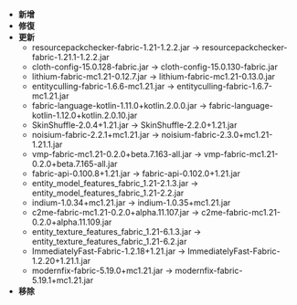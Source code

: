 - **新增**
- **修復**
- **更新**
    - resourcepackchecker-fabric-1.21-1.2.2.jar -> resourcepackchecker-fabric-1.21.1-1.2.2.jar
    - cloth-config-15.0.128-fabric.jar -> cloth-config-15.0.130-fabric.jar
    - lithium-fabric-mc1.21-0.12.7.jar -> lithium-fabric-mc1.21-0.13.0.jar
    - entityculling-fabric-1.6.6-mc1.21.jar -> entityculling-fabric-1.6.7-mc1.21.jar
    - fabric-language-kotlin-1.11.0+kotlin.2.0.0.jar -> fabric-language-kotlin-1.12.0+kotlin.2.0.10.jar
    - SkinShuffle-2.0.4+1.21.jar -> SkinShuffle-2.2.0+1.21.jar
    - noisium-fabric-2.2.1+mc1.21.jar -> noisium-fabric-2.3.0+mc1.21-1.21.1.jar
    - vmp-fabric-mc1.21-0.2.0+beta.7.163-all.jar -> vmp-fabric-mc1.21-0.2.0+beta.7.165-all.jar
    - fabric-api-0.100.8+1.21.jar -> fabric-api-0.102.0+1.21.jar
    - entity_model_features_fabric_1.21-2.1.3.jar -> entity_model_features_fabric_1.21-2.2.jar
    - indium-1.0.34+mc1.21.jar -> indium-1.0.35+mc1.21.jar
    - c2me-fabric-mc1.21-0.2.0+alpha.11.107.jar -> c2me-fabric-mc1.21-0.2.0+alpha.11.109.jar
    - entity_texture_features_fabric_1.21-6.1.3.jar -> entity_texture_features_fabric_1.21-6.2.jar
    - ImmediatelyFast-Fabric-1.2.18+1.21.jar -> ImmediatelyFast-Fabric-1.2.20+1.21.1.jar
    - modernfix-fabric-5.19.0+mc1.21.jar -> modernfix-fabric-5.19.1+mc1.21.jar
- **移除**